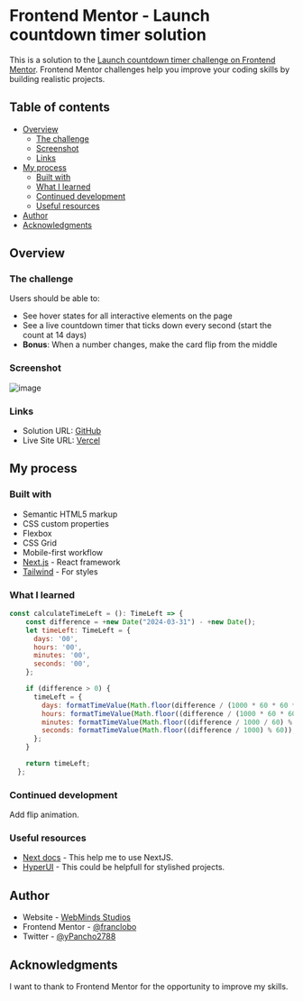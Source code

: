 # Frontend Mentor - Launch countdown timer solution

This is a solution to the [Launch countdown timer challenge on Frontend Mentor](https://www.frontendmentor.io/challenges/launch-countdown-timer-N0XkGfyz-). Frontend Mentor challenges help you improve your coding skills by building realistic projects. 

## Table of contents

- [Overview](#overview)
  - [The challenge](#the-challenge)
  - [Screenshot](#screenshot)
  - [Links](#links)
- [My process](#my-process)
  - [Built with](#built-with)
  - [What I learned](#what-i-learned)
  - [Continued development](#continued-development)
  - [Useful resources](#useful-resources)
- [Author](#author)
- [Acknowledgments](#acknowledgments)

## Overview

### The challenge

Users should be able to:

- See hover states for all interactive elements on the page
- See a live countdown timer that ticks down every second (start the count at 14 days)
- **Bonus**: When a number changes, make the card flip from the middle

### Screenshot

![image](https://github.com/franclobo/countdown-timer/assets/58642949/d71e8cce-e747-4627-809c-7cd04b3e02c3)


### Links

- Solution URL: [GitHub](https://github.com/franclobo/countdown-timer)
- Live Site URL: [Vercel](https://countdown-timer-nextjs.vercel.app/)

## My process

### Built with

- Semantic HTML5 markup
- CSS custom properties
- Flexbox
- CSS Grid
- Mobile-first workflow
- [Next.js](https://nextjs.org/) - React framework
- [Tailwind](https://tailwindui.com/) - For styles


### What I learned

```js
const calculateTimeLeft = (): TimeLeft => {
    const difference = +new Date("2024-03-31") - +new Date();
    let timeLeft: TimeLeft = {
      days: '00',
      hours: '00',
      minutes: '00',
      seconds: '00',
    };

    if (difference > 0) {
      timeLeft = {
        days: formatTimeValue(Math.floor(difference / (1000 * 60 * 60 * 24))),
        hours: formatTimeValue(Math.floor((difference / (1000 * 60 * 60)) % 24)),
        minutes: formatTimeValue(Math.floor((difference / 1000 / 60) % 60)),
        seconds: formatTimeValue(Math.floor((difference / 1000) % 60)),
      };
    }

    return timeLeft;
  };
```

### Continued development

Add flip animation.

### Useful resources

- [Next docs](https://nextjs.org/docs/getting-started/installation) - This help me to use NextJS.
- [HyperUI](https://www.hyperui.dev/) - This could be helpfull for stylished projects.

## Author

- Website - [WebMinds Studios](https://www.webmindsstudio.com/)
- Frontend Mentor - [@franclobo](https://www.frontendmentor.io/profile/franclobo)
- Twitter - [@yPancho2788](https://twitter.com/Pancho2788)

## Acknowledgments

I want to thank to Frontend Mentor for the opportunity to improve my skills.




